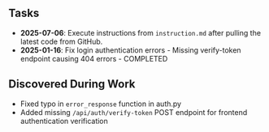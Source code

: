 ## Tasks

- **2025-07-06**: Execute instructions from `instruction.md` after pulling the latest code from GitHub.
- **2025-01-16**: Fix login authentication errors - Missing verify-token endpoint causing 404 errors - COMPLETED

## Discovered During Work

- Fixed typo in `error_response` function in auth.py
- Added missing `/api/auth/verify-token` POST endpoint for frontend authentication verification